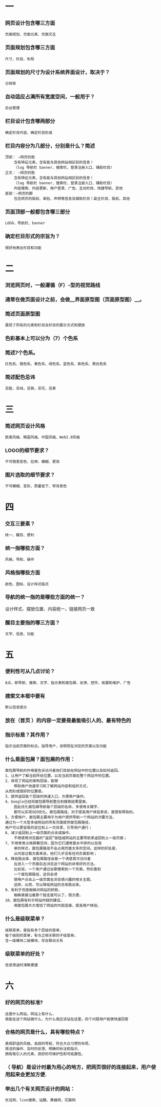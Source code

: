 # 一


### 网页设计包含哪三方面
	页面规划、页面元素、页面交互

### 页面规划包含哪三方面
	尺寸、栏目、布局

### 页面规划的尺寸为设计系统界面设计，取决于？
	分辨率

### 自动适应占满所有宽度空间，一般用于？
	后台管理

### 栏目设计包含哪两部分
	确定栏目内容、确定栏目形成

### 栏目内容分为几部分，分别是什么？简述
	顶部： —网页的脸
		含有特征元素，含有能与其他网站相区别的信息！
		（log 导航栏 banner、搜索栏、登录注册入口、辅助栏目）
	正文： —网页的脸
		含有特征元素，含有能与其他网站相区别的信息！
		（log 导航栏 banner、搜索栏、登录注册入口、辅助栏目）
		内容搜索、内容更新、用户登录、广告、互动栏目、快捷导航、其他
	底部：—网页的脚
		包含网页的版权、审批、声明等信息及辅助栏目！副主栏目、版权、其他


### 页面顶部一般都包含哪三部分
	LOGO，导航栏、banner

### 确定栏目形式的宗旨为？
	很好地表达栏目和功能

# 二

### 浏览网页时，一般遵循（F）-型的视觉路线

### 通常在做页面设计之前，会做__界面原型图（页面原型图）__。

### 简述页面原型图
	展现了所有的元素和栏目及栏目的展示方式和摆放

### 色彩基本上可以分为（7）个色系

### 简述7个色系。

	红色系、橙色系、黄色系、绿色系、蓝色系、紫色系、黑白色系

### 简述配色忌讳
	忌脏，忌纯，忌跳，忌花，忌素
	

# 三

###  简述网页设计风格
	欧美风格、韩国风格、中国风格、Web2.0风格

### LOGO的细节要求？
	不可随意变色、拉伸、模糊、更改

### 图片选取的细节要求？
	不可模糊、变形、质量低下、带背景色


# 四

### 交互三要素？
	统一、醒目、便利

### 统一指哪些方面？
	风格、导航、操作

### 风格指哪些方面
	颜色、图标、设计样式版式

### 导航的统一指的是哪些方面的统一？
	
设计样式、摆放位置、内容统一，链接网页一致

### 醒目主要指的哪三方面？
	文字、信息、功能

# 五

### 便利性可从几点讨论？
	8点，即导航、搜索、文字、指示表和面包屑、反馈、控件、拓展和维护、广告

### 搜索文本框中要有
	默认信息提示

### 放在（首页 ）的内容一定要是最能吸引人的、最有特色的

### 指示标是？其作用？
	指示当前页面的标志。指导用户，说明现在浏览的页面以及功能

### 什么是面包屑？面包屑的作用：
	面包屑导航的作用是告诉访问者他们目前在网站中的位置以及如何返回。
	1、让用户了解当前所处位置，以及当前页面在整个网站中的位置。 
	2、体现了网站的架构层级，能够
		帮助用户快速学习和了解网站内容和组织方式，
	从而形成很好的位置感。 
	3、提供返回各个层级的快速入口，方便用户操作。 
	4、Google已经将面包屑导航整合到搜索结果里面，
		因此优化面包屑导航每个层级的名称，多使用关键字，
		都可以实现SEO优化。面包屑路径，对于提高用户体验来说，是很有帮助的。 
	5、方便用户，面包屑主要用于为用户提供导航一个网站的次要方法，
	通过为一个大型多级网站的所有页面提供面包屑路径，
	用户可以更容易的定位到上一次目录，引导用户通行； 
	6、减少返回到上一级页面的点击或操作，
		不用使用浏览器的“返回”按钮或网站的主要导航来返回到上一级页面； 
	7、不用常常占用屏幕空间，因为它们通常是水平排列以及简
		单的样式，面包屑路径不会占用页面太多的空间。这样的好处是，
		从内容过载方面来说，他们几乎没有任何负面影响； 
	8、降低跳出率，面包屑路径会是一个诱惑首次访问者
		在进入一个页面后去浏览这个网站的非常好的方法。
		比如说，一个用户通过谷歌搜索到一个页面，然后看到
		一个面包屑路径，这将会诱
		使用户点击上一级页面去浏览感兴趣的相关主题。
		这样，从而，可以降低网站的总体跳出率。
	9、有利于百度蜘蛛对网站的抓取，
		蜘蛛直接沿着那个链走就可以了，很方便。 
	10、面包屑有利于网站内链的建设，
		用面包屑大大增加了网站的内部连接，提高用户体验。


### 什么是级联菜单？
	级联菜单，是指有多个层级的菜单，
	每个级别的菜单，有与之相关联的子级菜单。
	含一级模块二级模块，存在联动关系


### 级联菜单的好处？
	信息筛选时清晰便捷

# 六

### 好的网页的标准?
	这是什么网站，网站上有什么，
	我能在这个网站做什么，为什么我应该站在这里。四个问题用户能够快速回答


### 合格的网页是什么，具有哪些特点？
	美观舒适的风格、高效的导航、符合大众习惯的布局、
	简洁的操作、及时的反馈、明确的标注和指示、
	拥有吸引人的元素、良好的可维护性和可拓展性。

### （ 导航）是设计时最为用心的地方，把网页很好的连接起来，用户使用起来会更加方便.

### 举出几个有关网页设计的网站：
	优设网、lcon搜索、站酷、黄蜂网、花瓣网
	